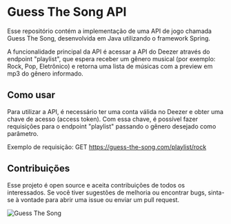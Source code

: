 # Guess The Song API

Esse repositório contém a implementação de uma API de jogo chamada Guess The Song, desenvolvida em Java utilizando o framework Spring.

A funcionalidade principal da API é acessar a API do Deezer através do endpoint "playlist", que espera receber um gênero musical (por exemplo: Rock, Pop, Eletrônico) e retorna uma lista de músicas com a preview em mp3 do gênero informado.

## Como usar

Para utilizar a API, é necessário ter uma conta válida no Deezer e obter uma chave de acesso (access token). Com essa chave, é possível fazer requisições para o endpoint "playlist" passando o gênero desejado como parâmetro.

Exemplo de requisição:
GET https://guess-the-song.com/playlist/rock

## Contribuições

Esse projeto é open source e aceita contribuições de todos os interessados. Se você tiver sugestões de melhoria ou encontrar bugs, sinta-se à vontade para abrir uma issue ou enviar um pull request.

![Guess The Song](https://media.giphy.com/media/3lxD1O74siiz5FvrJs/giphy-downsized-large.gif)

